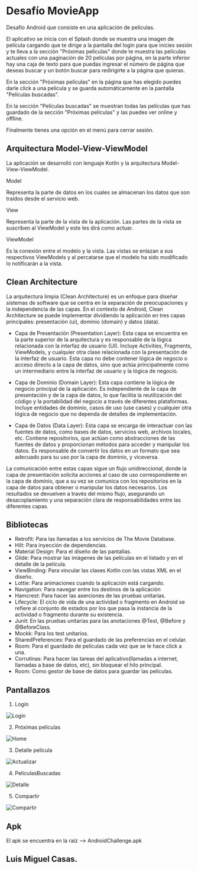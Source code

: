 # Desafío MovieApp

Desafío Android que consiste en una aplicación de películas. 

El aplicativo se inicia con el Splash donde se muestra una imagen de película cargando que te dirige a la pantalla del login para que inicies sesión y te lleva a la sección "Próximas películas" donde te muestra las películas actuales con una paginación de 20 películas por página, en la parte inferior hay una caja de texto para que puedas ingresar el número de página que deseas buscar y un botón buscar para redirigirte a la página que quieras. 

En la sección "Próximas películas" en la página que has elegido puedes darle click a una película y se guarda automáticamente en la pantalla "Películas buscadas". 

En la sección "Películas buscadas" se muestran todas las películas que has guardado de la sección "Próximas películas" y las puedes ver online y offline. 

Finalmente tienes una opción en el menú para cerrar sesión.

## Arquitectura Model-View-ViewModel

La aplicación se desarrolló con lenguaje Kotlin y la arquitectura Model-View-ViewModel.

Model

Representa la parte de datos en los cuales se almacenan los datos que son traídos desde el servicio web.

View

Representa la parte de la vista de la aplicación. Las partes de la vista se suscriben al ViewModel y este les dirá como actuar.

ViewModel

Es la conexión entre el modelo y la vista. Las vistas se enlazan a sus respectivos ViewModels y al percatarse que el modelo ha sido modificado lo notificarán a la vista.

## Clean Architecture

La arquitectura limpia (Clean Architecture) es un enfoque para diseñar sistemas de software que se centra en la separación de preocupaciones y la independencia de las capas. En el contexto de Android, Clean Architecture se puede implementar dividiendo la aplicación en tres capas principales: presentación (ui), dominio (domain) y datos (data).

- Capa de Presentación (Presentation Layer): Esta capa se encuentra en la parte superior de la arquitectura y es responsable de la lógica relacionada con la interfaz de usuario (UI). Incluye Activities, Fragments, ViewModels, y cualquier otra clase relacionada con la presentación de la interfaz de usuario. Esta capa no debe contener lógica de negocio o acceso directo a la capa de datos, sino que actúa principalmente como un intermediario entre la interfaz de usuario y la lógica de negocio.

- Capa de Dominio (Domain Layer): Esta capa contiene la lógica de negocio principal de la aplicación. Es independiente de la capa de presentación y de la capa de datos, lo que facilita la reutilización del código y la portabilidad del negocio a través de diferentes plataformas. Incluye entidades de dominio, casos de uso (use cases) y cualquier otra lógica de negocio que no dependa de detalles de implementación.

- Capa de Datos (Data Layer): Esta capa se encarga de interactuar con las fuentes de datos, como bases de datos, servicios web, archivos locales, etc. Contiene repositorios, que actúan como abstracciones de las fuentes de datos y proporcionan métodos para acceder y manipular los datos. Es responsable de convertir los datos en un formato que sea adecuado para su uso por la capa de dominio, y viceversa. 

La comunicación entre estas capas sigue un flujo unidireccional, donde la capa de presentación solicita acciones al caso de uso correspondiente en la capa de dominio, que a su vez se comunica con los repositorios en la capa de datos para obtener o manipular los datos necesarios. Los resultados se devuelven a través del mismo flujo, asegurando un desacoplamiento y una separación clara de responsabilidades entre las diferentes capas.

## Bibliotecas

- Retrofit: Para las llamadas a los servicios de The Movie Database.
- Hilt: Para inyección de dependencias.
- Material Design: Para el diseño de las pantallas.
- Glide: Para mostrar las imágenes de las películas en el listado y en el detalle de la película.
- ViewBinding: Para vincular las clases Kotlin con las vistas XML en el diseño.
- Lottie: Para animaciones cuando la aplicación está cargando.
- Navigation: Para navegar entre los destinos de la aplicación
- Hamcrest: Para hacer las aserciones de las pruebas unitarias.
- Lifecycle: El ciclo de vida de una actividad o fragmento en Android se refiere al conjunto de estados por los que pasa la instancia de la actividad o fragmento durante su existencia.
- Junit: En las pruebas unitarias para las anotaciones @Test, @Before y @BeforeClass.
- Mockk: Para los test unitarios.
- SharedPreferences: Para el guardado de las preferencias en el celular.
- Room: Para el guardado de películas cada vez que se le hace click a una.
- Corrutinas: Para hacer las tareas del aplicativo(llamadas a internet, llamadas a base de datos, etc), sin bloquear el hilo principal.
- Room: Como gestor de base de datos para guardar las películas.

## Pantallazos

1. Login

![Login](imagenes/1-Login.png) 

2. Próximas películas

![Home](imagenes/2-ProximasPeliculas.png) 

3. Detalle película

![Actualizar](imagenes/3-Detail.png) 

4. PeliculasBuscadas

![Detalle](imagenes/4-PeliculasBuscadas.png) 

5. Compartir

![Compartir](imagenes/5-Compartir.png) 


## Apk

El apk se encuentra en la raíz --> AndroidChallenge.apk


## Luis Miguel Casas.
